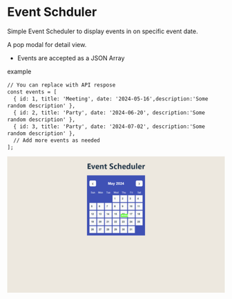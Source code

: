 # Event Schduler

Simple Event Scheduler to display events in on specific event date.

A pop modal for detail view.
 
- Events are accepted as a JSON Array

example
```
// You can replace with API respose
const events = [
  { id: 1, title: 'Meeting', date: '2024-05-16',description:'Some random description' },
  { id: 2, title: 'Party', date: '2024-06-20', description:'Some random description' },
  { id: 3, title: 'Party', date: '2024-07-02', description:'Some random description' },
  // Add more events as needed
];

```

![image](ss_calendar.png)